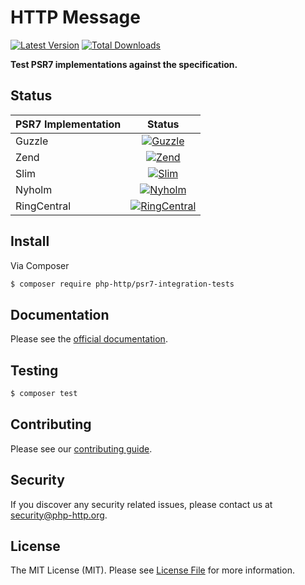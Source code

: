 # HTTP Message

[![Latest Version](https://img.shields.io/github/release/php-http/psr7-integration-tests.svg?style=flat-square)](https://github.com/php-http/psr7-integration-tests/releases)
[![Total Downloads](https://img.shields.io/packagist/dt/php-http/psr7-integration-tests.svg?style=flat-square)](https://packagist.org/packages/php-http/psr7-integration-tests)

**Test PSR7 implementations against the specification.**

## Status

| PSR7 Implementation | Status        |
| ------------------- |:-------------:|
| Guzzle              | [![Guzzle](https://travis-matrix-badges.herokuapp.com/repos/php-http/psr7-integration-tests/branches/master/1)](https://travis-ci.org/php-http/psr7-integration-tests)      |
| Zend                | [![Zend](https://travis-matrix-badges.herokuapp.com/repos/php-http/psr7-integration-tests/branches/master/2)](https://travis-ci.org/php-http/psr7-integration-tests)        |
| Slim                | [![Slim](https://travis-matrix-badges.herokuapp.com/repos/php-http/psr7-integration-tests/branches/master/3)](https://travis-ci.org/php-http/psr7-integration-tests)        |
| Nyholm              | [![Nyholm](https://travis-matrix-badges.herokuapp.com/repos/php-http/psr7-integration-tests/branches/master/4)](https://travis-ci.org/php-http/psr7-integration-tests)      |
| RingCentral         | [![RingCentral](https://travis-matrix-badges.herokuapp.com/repos/php-http/psr7-integration-tests/branches/master/5)](https://travis-ci.org/php-http/psr7-integration-tests)      |

## Install

Via Composer

``` bash
$ composer require php-http/psr7-integration-tests
```


## Documentation

Please see the [official documentation](http://docs.php-http.org/en/latest).


## Testing

``` bash
$ composer test
```


## Contributing

Please see our [contributing guide](http://docs.php-http.org/en/latest/development/contributing.html).

## Security

If you discover any security related issues, please contact us at [security@php-http.org](mailto:security@php-http.org).

## License

The MIT License (MIT). Please see [License File](LICENSE) for more information.
